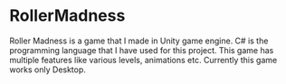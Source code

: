 # RollerMadness
Roller Madness is a game that I made in Unity game engine. C# is the programming language that I have used for this project.
This game has multiple features like various levels, animations etc. Currently this game works only Desktop.
